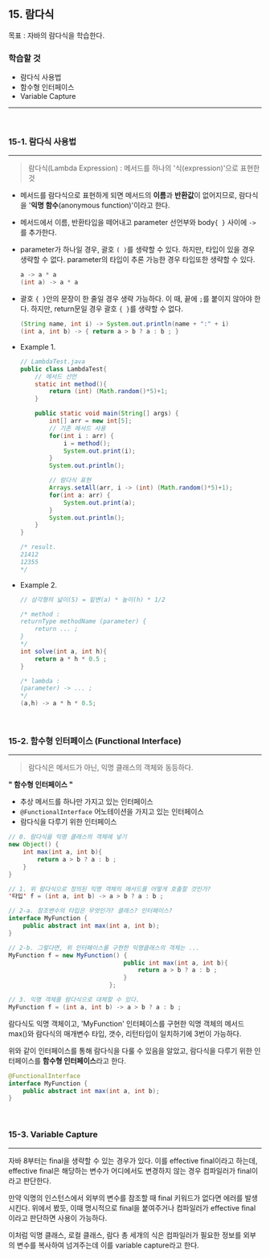 ## 15. 람다식

목표 : 자바의 람다식을 학습한다.

### **학습할 것**

- 람다식 사용법
- 함수형 인터페이스
- Variable Capture

---

<br/>

### 15-1. 람다식 사용법

---

> 람다식(Lambda Expression) :  메서드를 하나의 '식(expression)'으로 표현한 것

- 메서드를 람다식으로 표현하게 되면 메서드의 **이름**과 **반환값**이 없어지므로, 람다식을 '**익명 함수**(anonymous function)'이라고 한다.
- 메서드에서 이름, 반환타입을 떼어내고 parameter 선언부와 body`{ }` 사이에 `->`를 추가한다.
- parameter가 하나일 경우, 괄호 `( )`를 생략할 수 있다. 하지만, 타입이 있을 경우 생략할 수 없다.
parameter의 타입이 추론 가능한 경우 타입또한 생략할 수 있다.

    ```java
    a -> a * a
    (int a) -> a * a
    ```

- 괄호 `{ }`안의 문장이 한 줄일 경우 생략 가능하다. 이 때, 끝에 `;`를 붙이지 않아야 한다.
하지만, return문일 경우 괄호 `{ }`를 생략할 수 없다.

    ```java
    (String name, int i) -> System.out.println(name + ":" + i)
    (int a, int b) -> { return a > b ? a : b ; }
    ```

- Example 1.

    ```java
    // LambdaTest.java
    public class LambdaTest{
    	// 메서드 선언 
    	static int method(){
    		return (int) (Math.random()*5)+1;
    	}

    	public static void main(String[] args) {
    		int[] arr = new int[5];
    		// 기존 메서드 사용 
    		for(int i : arr) {
    			i = method();
    			System.out.print(i);
    		}
    		System.out.println();

    		// 람다식 표현
    		Arrays.setAll(arr, i -> (int) (Math.random()*5)+1);
    		for(int a: arr) {
    			System.out.print(a);
    		}
    		System.out.println();
    	}
    }

    /* result.
    21412
    12355
    */
    ```

- Example 2.

    ```java
    // 삼각형의 넓이(S) = 밑변(a) * 높이(h) * 1/2

    /* method :
    returnType methodName (parameter) {
    	return ... ;
    }
    */
    int solve(int a, int h){
    	return a * h * 0.5 ;
    }

    /* lambda :
    (parameter) -> ... ;
    */
    (a,h) -> a * h * 0.5;
    ```

</br>

### 15-2. 함수형 인터페이스 (Functional Interface)

---

> 람다식은 메서드가 아닌, 익명 클래스의 객체와 동등하다.

**" 함수형 인터페이스 "**

- 추상 메서드를 하나만 가지고 있는 인터페이스
- `@FunctionalInterface` 어노테이션을 가지고 있는 인터페이스
- 람다식을 다루기 위한 인터페이스

```java
// 0. 람다식을 익명 클래스의 객체에 넣기
new Object() {
	int max(int a, int b){
		return a > b ? a : b ;	
	}
}

// 1. 위 람다식으로 정의된 익명 객체의 메서드를 어떻게 호출할 것인가?
'타입' f = (int a, int b) -> a > b ? a : b ;

// 2-a. 참조변수의 타입은 무엇인가? 클래스? 인터페이스?
interface MyFunction {
	public abstract int max(int a, int b);
}

// 2-b. 그렇다면, 위 인터페이스를 구현한 익명클래스의 객체는 ...
MyFunction f = new MyFunction() {
								public int max(int a, int b){
									return a > b ? a : b ;	
								}
							};

// 3. 익명 객체를 람다식으로 대체할 수 있다.
MyFunction f = (int a, int b) -> a > b ? a : b ;
```

람다식도 익명 객체이고, 'MyFunction' 인터페이스를 구현한 익명 객체의 메서드 max()와 람다식의 매개변수 타입, 갯수, 리턴타입이 일치하기에 3번이 가능하다.

위와 같이 인터페이스를 통해 람다식을 다룰 수 있음을 알았고, 람다식을 다루기 위한 인터페이스를 **함수형 인터페이스**라고 한다.

```java
@FunctionalInterface
interface MyFunction {
	public abstract int max(int a, int b);
}
```

</br>

### 15-3. Variable Capture

---

자바 8부터는 final을 생략할 수 있는 경우가 있다. 이를 effective final이라고 하는데, effective final은 해당하는 변수가 어디에서도 변경하지 않는 경우 컴파일러가 final이라고 판단한다.

만약 익명의 인스턴스에서 외부의 변수를 참조할 때 final 키워드가 없다면 에러를 발생시킨다. 위에서 봤듯, 이때 명시적으로 final을 붙여주거나 컴파일러가 effective final이라고 판단하면 사용이 가능하다.

이처럼 익명 클래스, 로컬 클래스, 람다 총 세개의 식은 컴파일러가 필요한 정보를 외부의 변수를 복사하여 넘겨주는데 이를 variable capture라고 한다.

</br>
